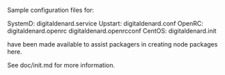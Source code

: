 Sample configuration files for:

SystemD: digitaldenard.service
Upstart: digitaldenard.conf
OpenRC:  digitaldenard.openrc
         digitaldenard.openrcconf
CentOS:  digitaldenard.init

have been made available to assist packagers in creating node packages here.

See doc/init.md for more information.
